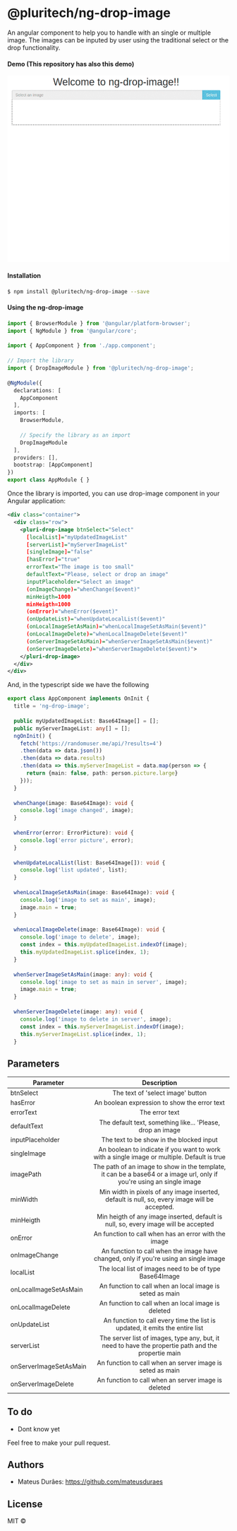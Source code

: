# @pluritech/ng-drop-image

An angular component to help you to handle with an single or multiple image. The images can be inputed by user using the traditional select or the drop functionality.

#### Demo (This repository has also this demo)
<p align="center">
  <img src="./ng-drop-image.gif">
</p>

#### Installation

```bash
$ npm install @pluritech/ng-drop-image --save
```

#### Using the ng-drop-image

```typescript
import { BrowserModule } from '@angular/platform-browser';
import { NgModule } from '@angular/core';

import { AppComponent } from './app.component';

// Import the library
import { DropImageModule } from '@pluritech/ng-drop-image';

@NgModule({
  declarations: [
    AppComponent
  ],
  imports: [
    BrowserModule,

    // Specify the library as an import
    DropImageModule
  ],
  providers: [],
  bootstrap: [AppComponent]
})
export class AppModule { }
```


Once the library is imported, you can use drop-image component in your Angular application:

```xml
<div class="container">
  <div class="row">
    <pluri-drop-image btnSelect="Select"
      [localList]="myUpdatedImageList"
      [serverList]="myServerImageList"
      [singleImage]="false"
      [hasError]="true"
      errorText="The image is too small"
      defaultText="Please, select or drop an image"
      inputPlaceholder="Select an image"
      (onImageChange)="whenChange($event)"
      minHeigth=1000
      minHeigth=1000
      (onError)="whenError($event)"
      (onUpdateList)="whenUpdateLocalList($event)"
      (onLocalImageSetAsMain)="whenLocalImageSetAsMain($event)"
      (onLocalImageDelete)="whenLocalImageDelete($event)"
      (onServerImageSetAsMain)="whenServerImageSetAsMain($event)"
      (onServerImageDelete)="whenServerImageDelete($event)">
    </pluri-drop-image>
  </div>
</div>
```

And, in the typescript side we have the following

```typescript
export class AppComponent implements OnInit {
  title = 'ng-drop-image';

  public myUpdatedImageList: Base64Image[] = [];
  public myServerImageList: any[] = [];
  ngOnInit() {
    fetch('https://randomuser.me/api/?results=4')
    .then(data => data.json())
    .then(data => data.results)
    .then(data => this.myServerImageList = data.map(person => {
      return {main: false, path: person.picture.large}
    }));
  }

  whenChange(image: Base64Image): void {
    console.log('image changed', image);
  }

  whenError(error: ErrorPicture): void {
    console.log('error picture', error);
  }

  whenUpdateLocalList(list: Base64Image[]): void {
    console.log('list updated', list);
  }

  whenLocalImageSetAsMain(image: Base64Image): void {
    console.log('image to set as main', image);
    image.main = true;
  }

  whenLocalImageDelete(image: Base64Image): void {
    console.log('image to delete', image);
    const index = this.myUpdatedImageList.indexOf(image);
    this.myUpdatedImageList.splice(index, 1);
  }

  whenServerImageSetAsMain(image: any): void {
    console.log('image to set as main in server', image);
    image.main = true;
  }

  whenServerImageDelete(image: any): void {
    console.log('image to delete in server', image);
    const index = this.myServerImageList.indexOf(image);
    this.myServerImageList.splice(index, 1);
  }
```

## Parameters
| Parameter        | Description           |
| ------------- |:-------------:|
| btnSelect     | The text of 'select image' button |
| hasError     |  An boolean expression to show the error text |
| errorText | The error text       |
| defaultText | The default text, something like... 'Please, drop an image      |
| inputPlaceholder | The text to be show in the blocked input       |
| singleImage | An boolean to indicate if you want to work with a single image or multiple. Default is true       |
| imagePath | The path of an image to show in the template, it can be a base64 or a image url, only if you're using an single image       |
| minWidth | Min width in pixels of any image inserted, default is null, so, every image will be accepted.       |
| minHeigth | Min heigth of any image inserted, default is null, so, every image will be accepted       |
| onError | An function to call when has an error with the image       |
| onImageChange | An function to call when the image have changed, only if you're using an single image       |
| localList | The local list of images need to be of type Base64Image       |
| onLocalImageSetAsMain | An function to call when an local image is seted as main       |
| onLocalImageDelete | An function to call when an local image is deleted       |
| onUpdateList | An function to call every time the list is updated, it emits the entire list       |
| serverList | The server list of images, type any, but, it need to have the propertie path and the propertie main       |
| onServerImageSetAsMain | An function to call when an server image is seted as main       |
| onServerImageDelete | An function to call when an server image is deleted       |


## To do
* Dont know yet

Feel free to make your pull request.

## Authors

* Mateus Durâes: https://github.com/mateusduraes

## License

MIT © 

